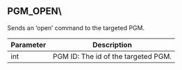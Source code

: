 ## PGM\_OPEN\\

Sends an ‘open’ command to the targeted PGM.


| Parameter | Description |
| --- | --- |
| int | PGM ID: The id of the targeted PGM. |

